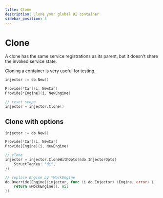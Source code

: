```yaml
---
title: Clone
description: Clone your global DI container
sidebar_position: 3
---
```


# Clone

A clone has the same service registrations as its parent, but it doesn't share the invoked service state.

Cloning a container is very useful for testing.

```go
injector := do.New()

Provide[*Car](i, NewCar)
Provide[*Engine](i, NewEngine)

// reset scope
injector = injector.Clone()
```

## Clone with options

```go
injector := do.New()

Provide[*Car](i, NewCar)
Provide[Engine](i, NewEngine)

// clone
injector = injector.CloneWithOpts(&do.InjectorOpts{
    StructTagKey: "di",
})

// replace Engine by *MockEngine
do.Override[Engine](injector, func (i do.Injector) (Engine, error) {
    return &MockEngine{}, nil
})
```
